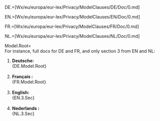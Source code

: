 DE.=[Wx/eu/europa/eur-lex/Privacy/ModelClauses/DE/Doc/0.md]

EN.=[Wx/eu/europa/eur-lex/Privacy/ModelClauses/EN/Doc/0.md]

FR.=[Wx/eu/europa/eur-lex/Privacy/ModelClauses/FR/Doc/0.md]

NL.=[Wx/eu/europa/eur-lex/Privacy/ModelClauses/NL/Doc/0.md]


Model.Root=<br>For instance, full docs for DE and FR, and only section 3 from EN and NL: </br><ol><li><b>Deutsche:</b><br>{DE.Model.Root}<br><br></li><li><b>Français :</b><br>{FR.Model.Root}<br><br></li><li><b>English:</b><br>{EN.3.Sec}<br><br></li><li><b>Nederlands :</b><br>{NL.3.Sec}</li></ol>